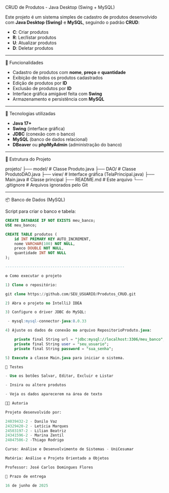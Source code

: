 CRUD de Produtos - Java Desktop (Swing + MySQL)

Este projeto é um sistema simples de cadastro de produtos desenvolvido com **Java Desktop (Swing)** e **MySQL**, seguindo o padrão **CRUD**:

- **C**: Criar produtos
- **R**: Ler/listar produtos
- **U**: Atualizar produtos
- **D**: Deletar produtos

---------------------------------------------------

📌 Funcionalidades

- Cadastro de produtos com **nome**, **preço** e **quantidade**
- Exibição de todos os produtos cadastrados
- Edição de produtos por **ID**
- Exclusão de produtos por **ID**
- Interface gráfica amigável feita com **Swing**
- Armazenamento e persistência com **MySQL**

----------------------------------------------------

🧩 Tecnologias utilizadas

- **Java 17+**
- **Swing** (interface gráfica)
- **JDBC** (conexão com o banco)
- **MySQL** (banco de dados relacional)
- **DBeaver** ou **phpMyAdmin** (administração do banco)

----------------------------------------------------

💾 Estrutura do Projeto

projeto/
├── model/ # Classe Produto.java
├── DAO/ # Classe ProdutoDAO.java
├── view/ # Interface gráfica (TelaPrincipal.java)
├── Main.java # Classe principal
├── README.md # Este arquivo
└── .gitignore # Arquivos ignorados pelo Git

----------------------------------------------------

📦 Banco de Dados (MySQL)

Script para criar o banco e tabela:

```sql
CREATE DATABASE IF NOT EXISTS meu_banco;
USE meu_banco;

CREATE TABLE produtos (
    id INT PRIMARY KEY AUTO_INCREMENT,
    nome VARCHAR(100) NOT NULL,
    preco DOUBLE NOT NULL,
    quantidade INT NOT NULL
);

-----------------------------------------------------

⚙️ Como executar o projeto

1) Clone o repositório:

git clone https://github.com/SEU_USUARIO/Produtos_CRUD.git

2) Abra o projeto no IntelliJ IDEA

3) Configure o driver JDBC do MySQL:

 - mysql:mysql-connector-java:8.0.33

4) Ajuste os dados de conexão no arquivo RepositorioProduto.java:

	private final String url = "jdbc:mysql://localhost:3306/meu_banco";
	private final String user = "seu_usuario";
	private final String password = "sua_senha";

5) Execute a classe Main.java para iniciar o sistema.

🧪 Testes

- Use os botões Salvar, Editar, Excluir e Listar

- Insira ou altere produtos

- Veja os dados aparecerem na área de texto

👨‍💻 Autoria

Projeto desenvolvido por:

24039432-2 - Danilo Vaz
24329420-2 - Letícia Marques
24503197-2 - Lilian Beatriz
24341596-2 - Marina Zentil
24047506-2 -Thiago Rodrigo

Curso: Análise e Desenvolvimento de Sistemas - UniCesumar

Matéria: Análise e Projeto Orientado a Objetos

Professor: José Carlos Domingues Flores

📅 Prazo de entrega

16 de junho de 2025
